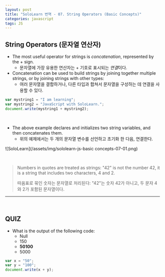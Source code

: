 ```yaml
---
layout: post
title: "SoloLearn 번역 - 07. String Operators (Basic Concepts)"
categories: javascript
tags: JS
---
```


## String Operators (문자열 연산자)

- The most useful operator for strings is *concatenation*, represented by the + sign.
  - 문자열에 가장 유용한 연산자는 + 기호로 표시되는 *연결*이다.
- Concatenation can be used to build strings by joining together multiple strings, or by joining strings with other types:
  - 여러 문자열을 결합하거나, 다른 타입과 합쳐서 문자열을 구성하는 데 연결을 사용할 수 있다.

```js
var mystring1 = "I am learning";
var mystring2 = "JavaScript with SoloLearn.";
document.write(mystring1 + mystring2);
```

<br>

- The above example declares and initializes two string variables, and then concatenates them.
  - 위의 예제에서는 두 개의 문자열 변수를 선언하고 초기화 한 다음, 연결한다.

![SoloLearn](/assets/img/sololearn-js-basic concepts-07-01.png)

<br>

> Numbers in quotes are treated as strings: "42" is not the number 42, it is a string that includes two characters, 4 and 2.
>
> 따옴표로 묶인 숫자는 문자열로 처리된다: "42"는 숫자 42가 아니고, 두 문자 4와 2가 포함된 문자열이다.

------

<br>

## QUIZ

- What is the output of the following code:
  - Null
  - 150
  - **50100**
  - 5000

```js
var x = "50";
var y = "100";
document.write(x + y);
```

<br>
